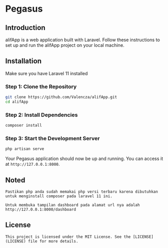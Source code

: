 # Pegasus

## Introduction

alifApp is a web application built with Laravel. Follow these instructions to set up and run the alifApp project on your local machine.

## Installation

Make sure you have Laravel 11 installed

### Step 1: Clone the Repository

```bash
git clone https://github.com/Valencza/alifApp.git
cd alifApp
```

### Step 2: Install Dependencies

```bash
composer install
```

### Step 3: Start the Development Server

```bash
php artisan serve
```

Your Pegasus application should now be up and running. You can access it at `http://127.0.0.1:8000`.

## Noted

```Pastikan php anda sudah memakai php versi terbaru karena dibutuhkan untuk menginstall composer pada laravel 11 ini. ```

```Untuk membuka tampilan dashboard pada alamat url nya adalah http://127.0.0.1:8000/dashboard ```

## License
```This project is licensed under the MIT License. See the [LICENSE](LICENSE) file for more details.```


